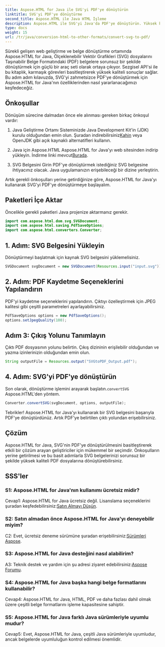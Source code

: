 ```yaml
---
title: Aspose.HTML for Java ile SVG'yi PDF'ye dönüştürün
linktitle: SVG'yi PDF'ye dönüştürme
second_title: Aspose.HTML ile Java HTML İşleme
description: Aspose.HTML ile SVG'yi Java'da PDF'ye dönüştürün. Yüksek kaliteli belge dönüşümü için kusursuz bir çözüm.
type: docs
weight: 15
url: /tr/java/conversion-html-to-other-formats/convert-svg-to-pdf/
---
```


Sürekli gelişen web geliştirme ve belge dönüştürme ortamında Aspose.HTML for Java, Ölçeklenebilir Vektör Grafikleri (SVG) dosyalarını Taşınabilir Belge Formatındaki (PDF) belgelere sorunsuz bir şekilde dönüştürmek için güçlü bir araç seti olarak ortaya çıkıyor. Sezgisel API'si ile bu kitaplık, karmaşık görevleri basitleştirerek yüksek kaliteli sonuçlar sağlar. Bu adım adım kılavuzda, SVG'yi zahmetsizce PDF'ye dönüştürmek için Aspose.HTML for Java'nın özelliklerinden nasıl yararlanacağımızı keşfedeceğiz.

## Önkoşullar

Dönüşüm sürecine dalmadan önce ele alınması gereken birkaç önkoşul vardır:

1. Java Geliştirme Ortamı
 Sisteminizde Java Development Kit'in (JDK) kurulu olduğundan emin olun. Şuradan indirebilirsiniz[Kahin](https://www.oracle.com/java/technologies/javase-downloads.html) veya OpenJDK gibi açık kaynaklı alternatifleri kullanın.

2. Java için Aspose.HTML
 Aspose.HTML for Java'yı web sitesinden indirip yükleyin. İndirme linki mevcut[Burada](https://releases.aspose.com/html/java/).

3. SVG Belgesini Girin
PDF'ye dönüştürmek istediğiniz SVG belgesine ihtiyacınız olacak. Java uygulamanızın erişebileceği bir dizine yerleştirin.

Artık gerekli önkoşulları yerine getirdiğinize göre, Aspose.HTML for Java'yı kullanarak SVG'yi PDF'ye dönüştürmeye başlayalım.

## Paketleri İçe Aktar

Öncelikle gerekli paketleri Java projenize aktarmanız gerekir.

```java
import com.aspose.html.dom.svg.SVGDocument;
import com.aspose.html.saving.PdfSaveOptions;
import com.aspose.html.converters.Converter;
```

## 1. Adım: SVG Belgesini Yükleyin

Dönüştürmeyi başlatmak için kaynak SVG belgesini yüklemelisiniz.

```java
SVGDocument svgDocument = new SVGDocument(Resources.input("input.svg"));
```

## 2. Adım: PDF Kaydetme Seçeneklerini Yapılandırın

PDF'yi kaydetme seçeneklerini yapılandırın. Çıktıyı özelleştirmek için JPEG kalitesi gibi çeşitli parametreleri ayarlayabilirsiniz.

```java
PdfSaveOptions options = new PdfSaveOptions();
options.setJpegQuality(100);
```

## Adım 3: Çıkış Yolunu Tanımlayın

Çıktı PDF dosyasının yolunu belirtin. Çıkış dizininin erişilebilir olduğundan ve yazma izinlerinizin olduğundan emin olun.

```java
String outputFile = Resources.output("SVGtoPDF_Output.pdf");
```

## 4. Adım: SVG'yi PDF'ye dönüştürün

 Son olarak, dönüştürme işlemini arayarak başlatın.`convertSVG` Aspose.HTML'den yöntem.

```java
Converter.convertSVG(svgDocument, options, outputFile);
```

Tebrikler! Aspose.HTML for Java'yı kullanarak bir SVG belgesini başarıyla PDF'ye dönüştürdünüz. Artık PDF'ye belirtilen çıktı yolundan erişebilirsiniz.

## Çözüm

Aspose.HTML for Java, SVG'nin PDF'ye dönüştürülmesini basitleştirerek etkili bir çözüm arayan geliştiriciler için mükemmel bir seçimdir. Önkoşulların yerine getirilmesi ve bu basit adımlarla SVG belgelerinizi sorunsuz bir şekilde yüksek kaliteli PDF dosyalarına dönüştürebilirsiniz.

## SSS'ler

### S1: Aspose.HTML for Java'nın kullanımı ücretsiz midir?

 Cevap1: Aspose.HTML for Java ücretsiz değil. Lisanslama seçeneklerini şuradan keşfedebilirsiniz:[Satın Almayı Düşün](https://purchase.aspose.com/buy).

### S2: Satın almadan önce Aspose.HTML for Java'yı deneyebilir miyim?

 C2: Evet, ücretsiz deneme sürümüne şuradan erişebilirsiniz:[Sürümleri Aspose](https://releases.aspose.com/html/java).

### S3: Aspose.HTML for Java desteğini nasıl alabilirim?

 A3: Teknik destek ve yardım için şu adresi ziyaret edebilirsiniz:[Aspose Forumu](https://forum.aspose.com/).

### S4: Aspose.HTML for Java başka hangi belge formatlarını kullanabilir?

Cevap4: Aspose.HTML for Java, HTML, PDF ve daha fazlası dahil olmak üzere çeşitli belge formatlarını işleme kapasitesine sahiptir.

### S5: Aspose.HTML for Java farklı Java sürümleriyle uyumlu mudur?

Cevap5: Evet, Aspose.HTML for Java, çeşitli Java sürümleriyle uyumludur, ancak belgelerde uyumluluğun kontrol edilmesi önemlidir.